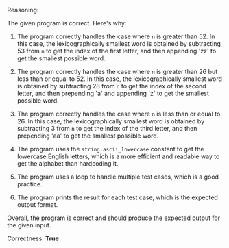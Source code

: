 Reasoning:

The given program is correct. Here's why:

1. The program correctly handles the case where `n` is greater than 52. In this case, the lexicographically smallest word is obtained by subtracting 53 from `n` to get the index of the first letter, and then appending 'zz' to get the smallest possible word.

2. The program correctly handles the case where `n` is greater than 26 but less than or equal to 52. In this case, the lexicographically smallest word is obtained by subtracting 28 from `n` to get the index of the second letter, and then prepending 'a' and appending 'z' to get the smallest possible word.

3. The program correctly handles the case where `n` is less than or equal to 26. In this case, the lexicographically smallest word is obtained by subtracting 3 from `n` to get the index of the third letter, and then prepending 'aa' to get the smallest possible word.

4. The program uses the `string.ascii_lowercase` constant to get the lowercase English letters, which is a more efficient and readable way to get the alphabet than hardcoding it.

5. The program uses a loop to handle multiple test cases, which is a good practice.

6. The program prints the result for each test case, which is the expected output format.

Overall, the program is correct and should produce the expected output for the given input.

Correctness: **True**